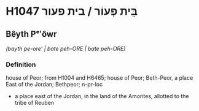 # H1047 בֵּית פְּעוֹר / בית פעור

## Bêyth Pᵉʻôwr

_(bayth pe-ore' | bate peh-ORE | bate peh-ORE)_

### Definition

house of Peor; from H1004 and H6465; house of Peor; Beth-Peor, a place East of the Jordan; Bethpeor; n-pr-loc

- a place east of the Jordan, in the land of the Amorites, allotted to the tribe of Reuben
